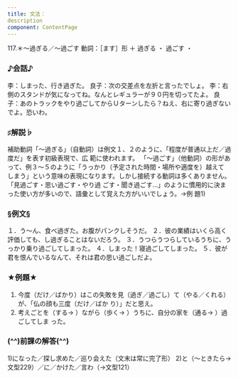 ```yaml
---
title: 文法：
description
component: ContentPage
---
```



117.＊～過ぎる／～過ごす
動詞：［ます］形 ＋ 過ぎる ・
過ごす ・
### ♪会話♪
李：しまった、行き過ぎた。
良子：次の交差点を左折と言ったでしょ。
李：右側のスタンドが気になってね。なんとレギュラーが９０円を切ってたよ。
良子：あのトラックをやり過ごしてからＵターンしたら？ねえ、右に寄り過ぎないでよ。恐いわ。
### ♯解説♭
補助動詞「～過ぎる」（自動詞）は例文１、２のように、「程度が普通以上だ／過度だ」を表す初級表現で、広 範に使われます。 「～過ごす」（他動詞）の形があって、例３～５のように「うっかり（予定された時間・場所や適度を）越えて しまう」という意味の表現になります。しかし接続する動詞は多くありません。「見過ごす・思い過ごす・やり過 ごす・聞き過ごす…」のように慣用的に決まった使い方が多いので、語彙として覚えた方がいいでしょう。→例
題1)
### §例文§
１．う～ん、食べ過ぎた。お腹がパンクしそうだ。
２．彼の業績はいくら高く評価しても、し過ぎることはないだろう。
３．うつらうつらしているうちに、うっかり乗り過ごしてしまった。
４．しまった！寝過ごしてしまった。
５．彼が君を恨んでいるなんて、それは君の思い過ごしだよ。
### ★例題★
1) 今度（だけ／ばかり）はこの失敗を見（過ぎ／過ごし）て（やる／くれる）が、「仏の顔も三度（だけ／ばか り）」だと思え。
2) 考えごとを（する→ ）ながら（歩く→ ）うちに、自分の家を（通る→ ）過ごしてしま った。
### (^^)前課の解答(^^)
1)になった／探し求めた／巡り会えた（文末は常に完了形）
2)と（～ときたら→文型229）／に／かけた／言わ（→文型121）
